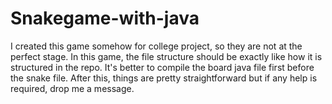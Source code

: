 # Snakegame-with-java
I created this game somehow for college project, so they are not at the perfect stage.
In this game, the file structure should be exactly like how it is structured in the repo. It's better to compile the board java file first before the snake file.
After this, things are pretty straightforward but if any help is required, drop me a message. 
